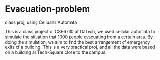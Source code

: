 Evacuation-problem
==================

class proj, using Cellualar Automata

This is a class project of CSE6730 at GaTech, we used cellular automata to simulate the situation that 1000 people evacuating 
from a certain area. By doing the simulation, we aim to find the best arrangement of emergency exits of a building. This is 
a very practical proj, and all the data were based on a building ar Tech-Square close to the campus.
